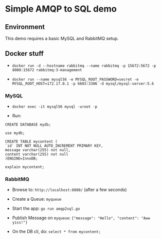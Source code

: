 # Simple AMQP to SQL demo

## Environment
This demo requires a basic MySQL and RabbitMQ setup.

## Docker stuff
* `docker run -d --hostname rabbitmq --name rabbitmq -p 15672:5672 -p 8080:15672 rabbitmq:3-management`

* `docker run --name mysql56 -e MYSQL_ROOT_PASSWORD=secret -e MYSQL_ROOT_HOST=172.17.0.1 -p 6603:3306 -d mysql/mysql-server:5.6`

### MySQL
* `docker exec -it mysql56 mysql -uroot -p`

* Run:

```
CREATE DATABASE mydb;

use mydb;

CREATE TABLE mycontent (
`id` INT NOT NULL AUTO_INCREMENT PRIMARY KEY,
message varchar(255) not null,
content varchar(255) not null
)ENGINE=InnoDB;

explain mycontent;
```

### RabbitMQ
* Browse to: `http://localhost:8080/` (after a few seconds)

* Create a Queue: `myqueue`

* Start the app: `go run amqp2sql.go`

* Publish Message on `myqueue`: `{"message": "Hello", "content": "Aww yiss!"}`

* On the DB cli, do: `select * from mycontent;`